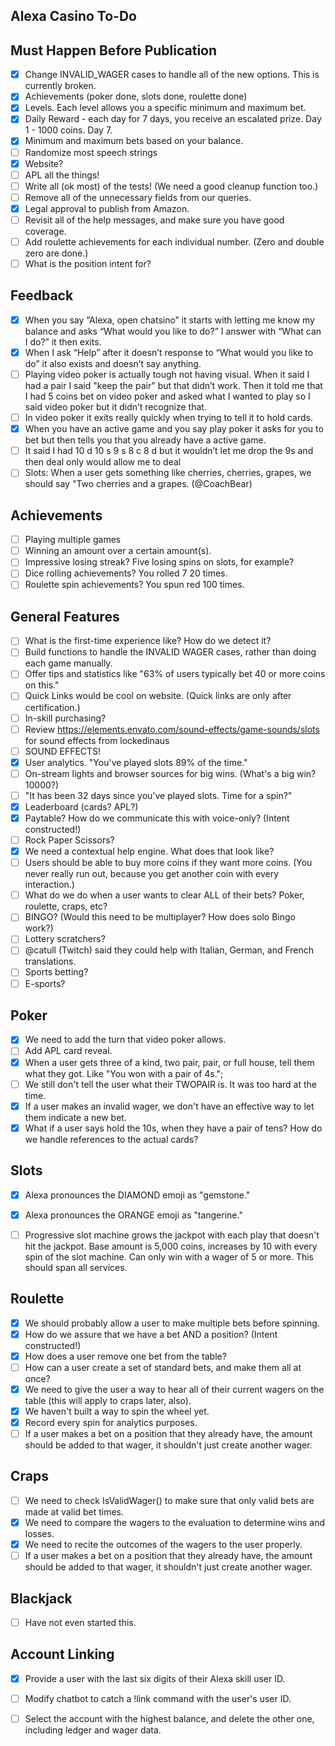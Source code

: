 ## Alexa Casino To-Do

## Must Happen Before Publication
* [x] Change INVALID_WAGER cases to handle all of the new options.  This is currently broken. 
* [x] Achievements (poker done, slots done, roulette done)
* [x] Levels.  Each level allows you a specific minimum and maximum bet. 
* [x] Daily Reward - each day for 7 days, you receive an escalated prize.  Day 1 - 1000 coins.  Day 7.
* [x] Minimum and maximum bets based on your balance.
* [ ] Randomize most speech strings
* [x] Website?
* [ ] APL all the things!
* [ ] Write all (ok most) of the tests!  (We need a good cleanup function too.)
* [ ] Remove all of the unnecessary fields from our queries.
* [x] Legal approval to publish from Amazon.
* [ ] Revisit all of the help messages, and make sure you have good coverage.
* [ ] Add roulette achievements for each individual number.  (Zero and double zero are done.)
* [ ] What is the position intent for?

## Feedback
* [x] When you say “Alexa, open chatsino” it starts with letting me know my balance and asks “What would you like to do?” I answer with “What can I do?” it then exits.
* [x] When I ask “Help” after it doesn’t response to “What would you like to do” it also exists and doesn’t say anything.
* [ ] Playing video poker is actually tough not having visual.  When it said I had a pair I said "keep the pair" but that didn’t work.  Then it told me that I had 5 coins bet on video poker and asked what I wanted to play so I said video poker but it didn’t recognize that.
* [ ] In video poker it exits really quickly when trying to tell it to hold cards.
* [x] When you have an active game and you say play poker it asks for you to bet but then tells you that you already have a active game.
* [ ] It said I had 10 d 10 s 9 s 8 c 8 d but it wouldn’t let me drop the 9s and then deal only would allow me to deal
* [ ] Slots: When a user gets something like cherries, cherries, grapes, we should say "Two cherries and a grapes. (@CoachBear)

## Achievements
* [ ] Playing multiple games
* [ ] Winning an amount over a certain amount(s).
* [ ] Impressive losing streak?  Five losing spins on slots, for example?
* [ ] Dice rolling achievements?  You rolled 7 20 times.
* [ ] Roulette spin achievements?  You spun red 100 times.  

## General Features
* [ ] What is the first-time experience like?  How do we detect it?
* [ ] Build functions to handle the INVALID WAGER cases, rather than doing each game manually.
* [ ] Offer tips and statistics like "63% of users typically bet 40 or more coins on this."
* [ ] Quick Links would be cool on website. (Quick links are only after certification.)
* [ ] In-skill purchasing?
* [ ] Review https://elements.envato.com/sound-effects/game-sounds/slots for sound effects from lockedinaus
* [ ] SOUND EFFECTS!
* [x] User analytics.  "You've played slots 89% of the time."
* [ ] On-stream lights and browser sources for big wins.  (What's a big win? 10000?)
* [ ] "It has been 32 days since you've played slots.  Time for a spin?"
* [x] Leaderboard (cards? APL?)
* [x] Paytable?  How do we communicate this with voice-only? (Intent constructed!)
* [ ] Rock Paper Scissors?
* [x] We need a contextual help engine.  What does that look like?
* [ ] Users should be able to buy more coins if they want more coins.  (You never really run out, because you get another coin with every interaction.)
* [ ] What do we do when a user wants to clear ALL of their bets?  Poker, roulette, craps, etc?
* [ ] BINGO? (Would this need to be multiplayer?  How does solo Bingo work?)
* [ ] Lottery scratchers?
* [ ] @catull (Twitch) said they could help with Italian, German, and French translations.
* [ ] Sports betting?
* [ ] E-sports?

## Poker
* [x] We need to add the turn that video poker allows.
* [ ] Add APL card reveal.
* [x] When a user gets three of a kind, two pair, pair, or full house, tell them what they got.  Like "You won with a pair of 4s.";
* [ ] We still don't tell the user what their TWOPAIR is.  It was too hard at the time.
* [x] If a user makes an invalid wager, we don't have an effective way to let them indicate a new bet.
* [x] What if a user says hold the 10s, when they have a pair of tens?  How do we handle references to the actual cards?

## Slots
* [x] Alexa pronounces the DIAMOND emoji as "gemstone."
* [x] Alexa pronounces the ORANGE emoji as "tangerine."
* [ ] Progressive slot machine grows the jackpot with each play that doesn't hit the jackpot.  Base amount is 5,000 coins, increases by 10 with every spin of the slot machine.  Can only win with a wager of 5 or more.  This should span all services.


## Roulette
* [x] We should probably allow a user to make multiple bets before spinning.
* [x] How do we assure that we have a bet AND a position? (Intent constructed!)
* [x] How does a user remove one bet from the table?
* [ ] How can a user create a set of standard bets, and make them all at once?
* [x] We need to give the user a way to hear all of their current wagers on the table (this will apply to craps later, also).
* [x] We haven't built a way to spin the wheel yet.
* [x] Record every spin for analytics purposes.
* [ ] If a user makes a bet on a position that they already have, the amount should be added to that wager, it shouldn't just create another wager.

## Craps
* [ ] We need to check IsValidWager() to make sure that only valid bets are made at valid bet times.
* [x] We need to compare the wagers to the evaluation to determine wins and losses.
* [x] We need to recite the outcomes of the wagers to the user properly.
* [ ] If a user makes a bet on a position that they already have, the amount should be added to that wager, it shouldn't just create another wager.

## Blackjack
* [ ] Have not even started this. 

## Account Linking
* [x] Provide a user with the last six digits of their Alexa skill user ID.
* [ ] Modify chatbot to catch a !link command with the user's user ID.
* [ ] Select the account with the highest balance, and delete the other one, including ledger and wager data.

